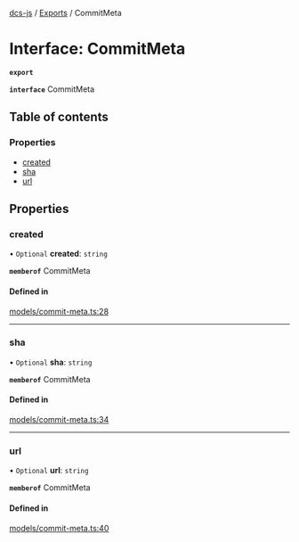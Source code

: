 [dcs-js](../README.md) / [Exports](../modules.md) / CommitMeta

# Interface: CommitMeta

**`export`**

**`interface`** CommitMeta

## Table of contents

### Properties

- [created](CommitMeta.md#created)
- [sha](CommitMeta.md#sha)
- [url](CommitMeta.md#url)

## Properties

### <a id="created" name="created"></a> created

• `Optional` **created**: `string`

**`memberof`** CommitMeta

#### Defined in

[models/commit-meta.ts:28](https://github.com/unfoldingWord/dcs-js/blob/42a7ab5/models/commit-meta.ts#L28)

___

### <a id="sha" name="sha"></a> sha

• `Optional` **sha**: `string`

**`memberof`** CommitMeta

#### Defined in

[models/commit-meta.ts:34](https://github.com/unfoldingWord/dcs-js/blob/42a7ab5/models/commit-meta.ts#L34)

___

### <a id="url" name="url"></a> url

• `Optional` **url**: `string`

**`memberof`** CommitMeta

#### Defined in

[models/commit-meta.ts:40](https://github.com/unfoldingWord/dcs-js/blob/42a7ab5/models/commit-meta.ts#L40)
